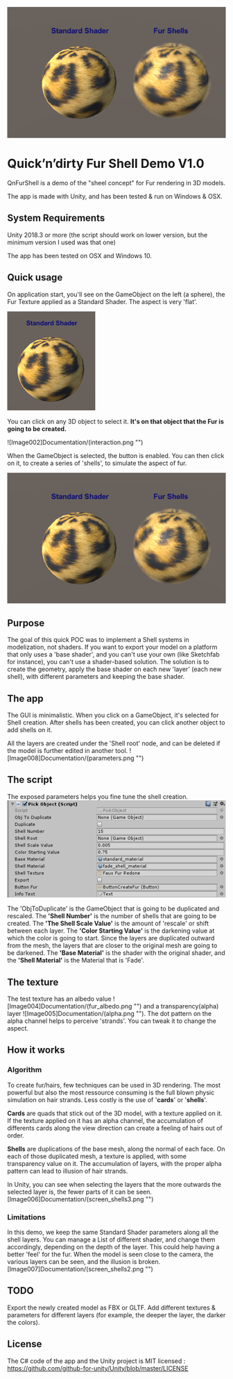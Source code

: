 ![Fur Shell Example](Documentation/screen_shells1.png "")

# Quick’n’dirty Fur Shell Demo V1.0

QnFurShell is a demo of the "sheel concept" for Fur rendering in 3D models.

The app is made with Unity, and has been tested & run on Windows & OSX.

## System Requirements
Unity 2018.3 or more (the script should work on lower version, but the minimum version I used was that one)

The app has been tested on OSX and Windows 10.

## Quick usage

On application start, you'll see on the GameObject on the left (a sphere), the Fur Texture applied as a Standard Shader.
The aspect is very 'flat'.

![Image001](Documentation/standard_shader_fur.png "")

You can click on any 3D object to select it. **It's on that object that the Fur is going to be created.**

![Image002]Documentation/(interaction.png "")

When the GameObject is selected, the button is enabled.
You can then click on it, to create a series of 'shells', to simulate the aspect of fur.

![Image003](Documentation/screen_shells1.png "")

## Purpose
The goal of this quick POC was to implement a Shell systems in modelization, not shaders.
If you want to export your model on a platform that only uses a 'base shader', and you can't use your own (like Sketchfab for instance), you can't use a shader-based solution.
The solution is to create the geometry, apply the base shader on each new 'layer' (each new shell), with different parameters and keeping the base shader.

## The app
The GUI is minimalistic. When you click on a GameObject, it's selected for Shell creation.
After shells has been created, you can click another object to add shells on it.

All the layers are created under the 'Shell root' node, and can be deleted if the model is further edited in another tool.
![Image008]Documentation/(parameters.png "")

## The script
The exposed parameters helps you fine tune the shell creation.
![Image003](Documentation/script.png "")

The 'ObjToDuplicate' is the GameObject that is going to be duplicated and rescaled. 
The **'Shell Number'** is the number of shells that are going to be created.
The **'The Shell Scale Value'** is the amount of 'rescale' or shift between each layer.
The **'Color Starting Value'** is the darkening value at which the color is going to start. Since the layers are duplicated outward from the mesh, the layers that are closer to the original mesh are going to be darkened.
The **'Base Material'** is the shader with the original shader, and the **'Shell Material'** is the Material that is 'Fade'. 

## The texture
The test texture has an albedo value ![Image004]Documentation/(fur_albedo.png "") and a transparency(alpha) layer ![Image005]Documentation/(alpha.png "").
The dot pattern on the alpha channel helps to perceive 'strands'. You can tweak it to change the aspect.

## How it works

### Algorithm
To create fur/hairs, few techniques can be used in 3D rendering.
The most powerful but also the most ressource consuming is the full blown physic simulation on hair strands.
Less costly is the use of '**cards**' or '**shells**'. 

**Cards** are quads that stick out of the 3D model, with a texture applied on it.
If the texture applied on it has an alpha channel, the accumulation of differents cards along the view direction can create a feeling of hairs out of order.

**Shells** are duplications of the base mesh, along the normal of each face. On each of those duplicated mesh, a texture is applied, with some transparency value on it.
The accumulation of layers, with the proper alpha pattern can lead to illusion of hair strands.

In Unity, you can see when selecting the layers that the more outwards the selected layer is, the fewer parts of it can be seen.
[Image006]Documentation/(screen_shells3.png "")

### Limitations

In this demo, we keep the same Standard Shader parameters along all the shell layers. You can manage a List of different shader, and change them accordingly, depending on the depth of the layer.
This could help having a better 'feel' for the fur.
When the model is seen close to the camera, the various layers can be seen, and the illusion is broken.
[Image007]Documentation/(screen_shells2.png "")

## TODO
Export the newly created model as FBX or GLTF.
Add different textures & parameters for different layers (for example, the deeper the layer, the darker the colors).

## License
The C# code of the app and the Unity project is MIT licensed : https://github.com/github-for-unity/Unity/blob/master/LICENSE
